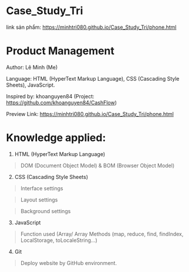 # Case_Study_Tri
link sản phẩm: https://minhtri080.github.io/Case_Study_Tri/phone.html
# Product Management 
Author: Lê Minh  (Me)

Language: HTML (HyperText Markup Language), CSS (Cascading Style Sheets), JavaScript.

Inspired by: khoanguyen84 (Project: https://github.com/khoanguyen84/CashFlow)

Preview Link: https://minhtri080.github.io/Case_Study_Tri/phone.html

# Knowledge applied:

1. HTML (HyperText Markup Language)
> DOM (Document Object Model) & BOM (Browser Object Model)

2. CSS (Cascading Style Sheets)
> Interface settings

> Layout settings

> Background settings

3. JavaScript
> Function used (Array/ Array Methods (map, reduce, find, findIndex, LocalStorage, toLocaleString...)

4. Git
> Deploy website by GitHub environment.
